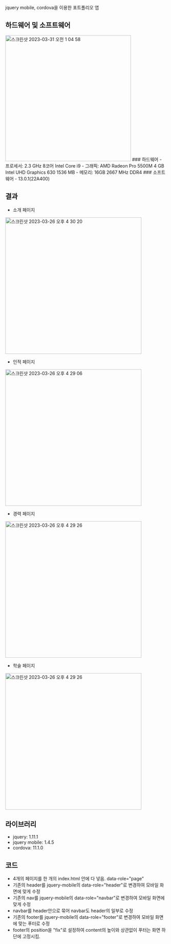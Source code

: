 jquery mobile, cordova을 이용한 포트폴리오 앱

## 하드웨어 및 소프트웨어
<img width="392" alt="스크린샷 2023-03-31 오전 1 04 58" src="https://user-images.githubusercontent.com/114221785/228896845-31d67670-884c-4ac7-8c20-652844c19e98.png">
### 하드웨어
- 프로세서: 2.3 GHz 8코어 Intel Core i9
- 그래픽: AMD Radeon Pro 5500M 4 GB Intel UHD Graphics 630 1536 MB
- 메모리: 16GB 2667 MHz DDR4
### 소프트웨어
- 13.0.1(22A400)

## 결과
- 소개 페이지
<img width="425" alt="스크린샷 2023-03-26 오후 4 30 20" src="https://user-images.githubusercontent.com/114221785/227761761-8ffadeda-3105-4b2b-896c-74fd2a9b2d77.png">


- 인적 페이지
<img width="425" alt="스크린샷 2023-03-26 오후 4 29 06" src="https://user-images.githubusercontent.com/114221785/227761714-0277a198-c6c9-417d-a06c-64e7143d5df2.png">

- 경력 페이지
<img width="425" alt="스크린샷 2023-03-26 오후 4 29 26" src="https://user-images.githubusercontent.com/114221785/227761728-bae171b7-8067-4273-b617-eca2799dd69b.png">

- 학술 페이지
<img width="425" alt="스크린샷 2023-03-26 오후 4 29 26" src="https://user-images.githubusercontent.com/114221785/227761728-bae171b7-8067-4273-b617-eca2799dd69b.png">

## 라이브러리 
- jquery: 1.11.1
- jquery mobile: 1.4.5
- cordova: 11.1.0

## 코드
- 4개의 페이지를 한 개의 index.html 안에 다 넣음. data-role="page"
- 기존의 header를 jquery-mobile의 data-role="header"로 변경하여 모바일 화면에 맞게 수정
- 기존의 nav를 jquery-mobile의 data-role="navbar"로 변경하여 모바일 화면에 맞게 수정
- navbar를 header안으로 묶어 navbar도 header의 일부로 수정
- 기존의 footer를 jquery-mobile의 data-role="footer"로 변경하여 모바일 화면에 맞는 푸터로 수정
- footer의 position을 "fix"로 설정하여 content의 높이와 상관없이 푸터는 화면 하단에 고정시킴.

